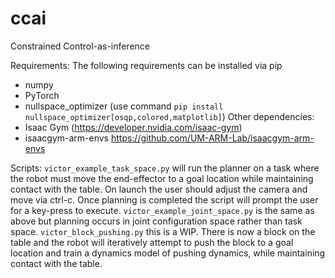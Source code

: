 # ccai
Constrained Control-as-inference 

Requirements:
The following requirements can be installed via pip
- numpy
- PyTorch 
- nullspace_optimizer (use command `pip install nullspace_optimizer[osqp,colored,matplotlib]`)
Other dependencies:
- Isaac Gym (https://developer.nvidia.com/isaac-gym)
- isaacgym-arm-envs https://github.com/UM-ARM-Lab/isaacgym-arm-envs

Scripts:
`victor_example_task_space.py` will run the planner on a task where the robot must move the end-effector to a goal location while maintaining contact with the table. On launch the user should adjust the camera and move via ctrl-c. Once planning is completed the script will prompt the user for a key-press to execute. 
`victor_example_joint_space.py` is the same as above but planning occurs in joint configuration space rather than task space. 
`victor_block_pushing.py` this is a WIP. There is now a block on the table and the robot will iteratively attempt to push the block to a goal location and train a dynamics model of pushing dynamics, while maintaining contact with the table. 
